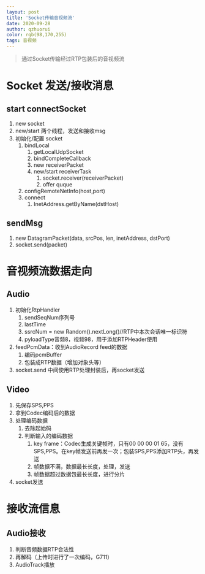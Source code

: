 ```yaml
---
layout: post
title: 'Socket传输音视频流'
date: 2020-09-28
author: qzhuorui
color: rgb(98,170,255)
tags: 音视频
---
```




> 通过Socket传输经过RTP包装后的音视频流



# Socket 发送/接收消息

## start connectSocket
1. new socket
2. new/start 两个线程，发送和接收msg
3. 初始化/配置 socket
	1. bindLocal
		1. getLocalUdpSocket
		2. bindCompleteCallback
		3. new receiverPacket
		4. new/start receiverTask
			1. socket.receiver(receiverPacket)
			2. offer quque
	2. configRemoteNetInfo(host,port)
	3. connect
		1. InetAddress.getByName(dstHost)

## sendMsg
1. new DatagramPacket(data, srcPos, len, inetAddress, dstPort)
2. socket.send(packet)

# 音视频流数据走向
## Audio
1. 初始化RtpHandler
	1. sendSeqNum序列号
	2. lastTime
	3. ssrcNum = new Random().nextLong()//RTP中本次会话唯一标识符
	4. pyloadType音频8，视频98，用于添加RTPHeader使用
2. feedPcmData：收到AudioRecord feed的数据
	1. 编码pcmBuffer
	2. 包装成RTP数据（增加对象头等）
3. socket.send
中间使用RTP处理封装后，再socket发送

## Video
1. 先保存SPS,PPS
2. 拿到Codec编码后的数据
3. 处理编码数据
	1. 去除起始码
	2. 判断输入的编码数据
		1. key frame：Codec生成关键帧时，只有00 00 00 01 65，没有SPS,PPS。在key帧发送前再发一次；包装SPS,PPS添加RTP头，再发送
		2. 帧数据不满，数据最长长度，处理，发送
		3. 帧数据超过数据包最长长度，进行分片
4. socket发送

# 接收流信息
## Audio接收
1. 判断音频数据RTP合法性
2. 再解码（上传时进行了一次编码，G711）
3. AudioTrack播放
